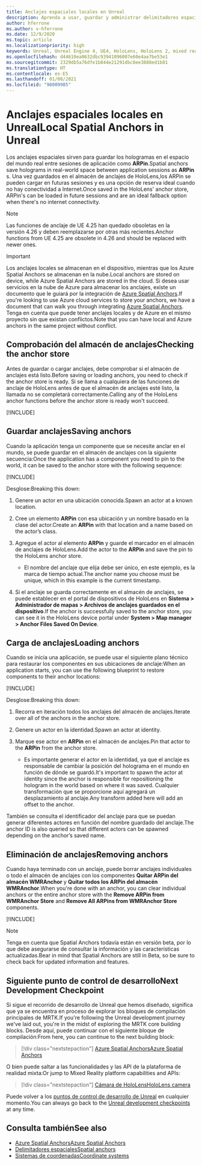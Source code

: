 ```yaml
---
title: Anclajes espaciales locales en Unreal
description: Aprenda a usar, guardar y administrar delimitadores espaciales en aplicaciones de realidad mixta de Unreal.
author: hferrone
ms.author: v-hferrone
ms.date: 12/9/2020
ms.topic: article
ms.localizationpriority: high
keywords: Unreal, Unreal Engine 4, UE4, HoloLens, HoloLens 2, mixed reality, development, features, documentation, guides, holograms, spatial anchors, mixed reality headset, windows mixed reality headset, virtual reality headset
ms.openlocfilehash: d44610ea0632dbc93941096007e60e4ae7be53e1
ms.sourcegitcommit: 2329db5a76dfe1b844e21291dbc8ee3888ed1b81
ms.translationtype: HT
ms.contentlocale: es-ES
ms.lasthandoff: 01/08/2021
ms.locfileid: "98009985"
---
```

# <a name="local-spatial-anchors-in-unreal"></a><span data-ttu-id="38461-104">Anclajes espaciales locales en Unreal</span><span class="sxs-lookup"><span data-stu-id="38461-104">Local Spatial Anchors in Unreal</span></span>

<span data-ttu-id="38461-105">Los anclajes espaciales sirven para guardar los hologramas en el espacio del mundo real entre sesiones de aplicación como **ARPin**.</span><span class="sxs-lookup"><span data-stu-id="38461-105">Spatial anchors save holograms in real-world space between application sessions as **ARPin** s.</span></span> <span data-ttu-id="38461-106">Una vez guardados en el almacén de anclajes de HoloLens,los ARPin se pueden cargar en futuras sesiones y es una opción de reserva ideal cuando no hay conectividad a Internet.</span><span class="sxs-lookup"><span data-stu-id="38461-106">Once saved in the HoloLens' anchor store, ARPin's can be loaded in future sessions and are an ideal fallback option when there's no internet connectivity.</span></span>

> [!NOTE]
> <span data-ttu-id="38461-107">Las funciones de anclaje de UE 4.25 han quedado obsoletas en la versión 4.26 y deben reemplazarse por otras más recientes.</span><span class="sxs-lookup"><span data-stu-id="38461-107">Anchor functions from UE 4.25 are obsolete in 4.26 and should be replaced with newer ones.</span></span> 

> [!IMPORTANT]
> <span data-ttu-id="38461-108">Los anclajes locales se almacenan en el dispositivo, mientras que los Azure Spatial Anchors se almacenan en la nube.</span><span class="sxs-lookup"><span data-stu-id="38461-108">Local anchors are stored on device, while Azure Spatial Anchors are stored in the cloud.</span></span> <span data-ttu-id="38461-109">Si desea usar servicios en la nube de Azure para almacenar los anclajes, existe un documento que le guiará por la integración de [Azure Spatial Anchors](unreal-azure-spatial-anchors.md).</span><span class="sxs-lookup"><span data-stu-id="38461-109">If you're looking to use Azure cloud services to store your anchors, we have a document that can walk you through integrating [Azure Spatial Anchors](unreal-azure-spatial-anchors.md).</span></span> <span data-ttu-id="38461-110">Tenga en cuenta que puede tener anclajes locales y de Azure en el mismo proyecto sin que existan conflictos.</span><span class="sxs-lookup"><span data-stu-id="38461-110">Note that you can have local and Azure anchors in the same project without conflict.</span></span>

## <a name="checking-the-anchor-store"></a><span data-ttu-id="38461-111">Comprobación del almacén de anclajes</span><span class="sxs-lookup"><span data-stu-id="38461-111">Checking the anchor store</span></span>

<span data-ttu-id="38461-112">Antes de guardar o cargar anclajes, debe comprobar si el almacén de anclajes está listo.</span><span class="sxs-lookup"><span data-stu-id="38461-112">Before saving or loading anchors, you need to check if the anchor store is ready.</span></span>  <span data-ttu-id="38461-113">Si se llama a cualquiera de las funciones de anclaje de HoloLens antes de que el almacén de anclajes esté listo, la llamada no se completará correctamente.</span><span class="sxs-lookup"><span data-stu-id="38461-113">Calling any of the HoloLens anchor functions before the anchor store is ready won't succeed.</span></span>  

[!INCLUDE[](includes/tabs-sa-1.md)]

## <a name="saving-anchors"></a><span data-ttu-id="38461-114">Guardar anclajes</span><span class="sxs-lookup"><span data-stu-id="38461-114">Saving anchors</span></span>

<span data-ttu-id="38461-115">Cuando la aplicación tenga un componente que se necesite anclar en el mundo, se puede guardar en el almacén de anclajes con la siguiente secuencia:</span><span class="sxs-lookup"><span data-stu-id="38461-115">Once the application has a component you need to pin to the world, it can be saved to the anchor store with the following sequence:</span></span> 

[!INCLUDE[](includes/tabs-sa-2.md)]

<span data-ttu-id="38461-116">Desglose:</span><span class="sxs-lookup"><span data-stu-id="38461-116">Breaking this down:</span></span>
1. <span data-ttu-id="38461-117">Genere un actor en una ubicación conocida.</span><span class="sxs-lookup"><span data-stu-id="38461-117">Spawn an actor at a known location.</span></span>
2. <span data-ttu-id="38461-118">Cree un elemento **ARPin** con esa ubicación y un nombre basado en la clase del actor.</span><span class="sxs-lookup"><span data-stu-id="38461-118">Create an **ARPin** with that location and a name based on the actor’s class.</span></span> 
3. <span data-ttu-id="38461-119">Agregue el actor al elemento **ARPin** y guarde el marcador en el almacén de anclajes de HoloLens.</span><span class="sxs-lookup"><span data-stu-id="38461-119">Add the actor to the **ARPin** and save the pin to the HoloLens anchor store.</span></span>  
    * <span data-ttu-id="38461-120">El nombre del anclaje que elija debe ser único, en este ejemplo, es la marca de tiempo actual.</span><span class="sxs-lookup"><span data-stu-id="38461-120">The anchor name you choose must be unique, which in this example is the current timestamp.</span></span> 

4. <span data-ttu-id="38461-121">Si el anclaje se guarda correctamente en el almacén de anclajes, se puede establecer en el portal de dispositivos de HoloLens en **Sistema > Administrador de mapas > Archivos de anclajes guardados en el dispositivo**.</span><span class="sxs-lookup"><span data-stu-id="38461-121">If the anchor is successfully saved to the anchor store, you can see it in the HoloLens device portal under **System > Map manager > Anchor Files Saved On Device**.</span></span> 

## <a name="loading-anchors"></a><span data-ttu-id="38461-122">Carga de anclajes</span><span class="sxs-lookup"><span data-stu-id="38461-122">Loading anchors</span></span>

<span data-ttu-id="38461-123">Cuando se inicia una aplicación, se puede usar el siguiente plano técnico para restaurar los componentes en sus ubicaciones de anclaje:</span><span class="sxs-lookup"><span data-stu-id="38461-123">When an application starts, you can use the following blueprint to restore components to their anchor locations:</span></span>

[!INCLUDE[](includes/tabs-sa-3.md)]

<span data-ttu-id="38461-124">Desglose:</span><span class="sxs-lookup"><span data-stu-id="38461-124">Breaking this down:</span></span>
1. <span data-ttu-id="38461-125">Recorra en iteración todos los anclajes del almacén de anclajes.</span><span class="sxs-lookup"><span data-stu-id="38461-125">Iterate over all of the anchors in the anchor store.</span></span> 
2. <span data-ttu-id="38461-126">Genere un actor en la identidad.</span><span class="sxs-lookup"><span data-stu-id="38461-126">Spawn an actor at identity.</span></span>
3. <span data-ttu-id="38461-127">Marque ese actor en **ARPin** en el almacén de anclajes.</span><span class="sxs-lookup"><span data-stu-id="38461-127">Pin that actor to the **ARPin** from the anchor store.</span></span>  

    * <span data-ttu-id="38461-128">Es importante generar el actor en la identidad, ya que el anclaje es responsable de cambiar la posición del holograma en el mundo en función de dónde se guardó.</span><span class="sxs-lookup"><span data-stu-id="38461-128">It's important to spawn the actor at identity since the anchor is responsible for repositioning the hologram in the world based on where it was saved.</span></span> <span data-ttu-id="38461-129">Cualquier transformación que se proporcione aquí agregará un desplazamiento al anclaje.</span><span class="sxs-lookup"><span data-stu-id="38461-129">Any transform added here will add an offset to the anchor.</span></span> 

<span data-ttu-id="38461-130">También se consulta el identificador del anclaje para que se puedan generar diferentes actores en función del nombre guardado del anclaje.</span><span class="sxs-lookup"><span data-stu-id="38461-130">The anchor ID is also queried so that different actors can be spawned depending on the anchor’s saved name.</span></span> 

## <a name="removing-anchors"></a><span data-ttu-id="38461-131">Eliminación de anclajes</span><span class="sxs-lookup"><span data-stu-id="38461-131">Removing anchors</span></span> 

<span data-ttu-id="38461-132">Cuando haya terminado con un anclaje, puede borrar anclajes individuales o todo el almacén de anclajes con los componentes **Quitar ARPin del almacén WMRAnchor** y **Quitar todos los ARPin del almacén WMRAnchor**.</span><span class="sxs-lookup"><span data-stu-id="38461-132">When you're done with an anchor, you can clear individual anchors or the entire anchor store with the **Remove ARPin from WMRAnchor Store** and **Remove All ARPins from WMRAnchor Store** components.</span></span>

[!INCLUDE[](includes/tabs-sa-4.md)]

> [!NOTE]
> <span data-ttu-id="38461-133">Tenga en cuenta que Spatial Anchors todavía están en versión beta, por lo que debe asegurarse de consultar la información y las características actualizadas.</span><span class="sxs-lookup"><span data-stu-id="38461-133">Bear in mind that Spatial Anchors are still in Beta, so be sure to check back for updated information and features.</span></span>

## <a name="next-development-checkpoint"></a><span data-ttu-id="38461-134">Siguiente punto de control de desarrollo</span><span class="sxs-lookup"><span data-stu-id="38461-134">Next Development Checkpoint</span></span>

<span data-ttu-id="38461-135">Si sigue el recorrido de desarrollo de Unreal que hemos diseñado, significa que ya se encuentra en proceso de explorar los bloques de compilación principales de MRTK.</span><span class="sxs-lookup"><span data-stu-id="38461-135">If you're following the Unreal development journey we've laid out, you're in the midst of exploring the MRTK core building blocks.</span></span> <span data-ttu-id="38461-136">Desde aquí, puede continuar con el siguiente bloque de compilación:</span><span class="sxs-lookup"><span data-stu-id="38461-136">From here, you can continue to the next building block:</span></span> 

> [!div class="nextstepaction"]
> [<span data-ttu-id="38461-137">Azure Spatial Anchors</span><span class="sxs-lookup"><span data-stu-id="38461-137">Azure Spatial Anchors</span></span>](unreal-azure-spatial-anchors.md)

<span data-ttu-id="38461-138">O bien puede saltar a las funcionalidades y las API de la plataforma de realidad mixta:</span><span class="sxs-lookup"><span data-stu-id="38461-138">Or jump to Mixed Reality platform capabilities and APIs:</span></span>

> [!div class="nextstepaction"]
> [<span data-ttu-id="38461-139">Cámara de HoloLens</span><span class="sxs-lookup"><span data-stu-id="38461-139">HoloLens camera</span></span>](unreal-hololens-camera.md)

<span data-ttu-id="38461-140">Puede volver a los [puntos de control de desarrollo de Unreal](unreal-development-overview.md#2-core-building-blocks) en cualquier momento.</span><span class="sxs-lookup"><span data-stu-id="38461-140">You can always go back to the [Unreal development checkpoints](unreal-development-overview.md#2-core-building-blocks) at any time.</span></span>

## <a name="see-also"></a><span data-ttu-id="38461-141">Consulta también</span><span class="sxs-lookup"><span data-stu-id="38461-141">See also</span></span>

* [<span data-ttu-id="38461-142">Azure Spatial Anchors</span><span class="sxs-lookup"><span data-stu-id="38461-142">Azure Spatial Anchors</span></span>](unreal-azure-spatial-anchors.md)
* [<span data-ttu-id="38461-143">Delimitadores espaciales</span><span class="sxs-lookup"><span data-stu-id="38461-143">Spatial anchors</span></span>](../../design/spatial-anchors.md)
* [<span data-ttu-id="38461-144">Sistemas de coordenadas</span><span class="sxs-lookup"><span data-stu-id="38461-144">Coordinate systems</span></span>](../../design/coordinate-systems.md)
